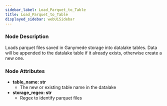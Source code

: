 ```yaml
---
sidebar_label: Load_Parquet_to_Table
title: Load_Parquet_to_Table
displayed_sidebar: webUiSidebar
---
```


### Node Description

Loads parquet files saved in Ganymede storage into datalake tables. Data will be appended to the
datalake table if it already exists, otherwise create a new one.

### Node Attributes

- **table_name: str**
  - The new or existing table name in the datalake
- **storage_regex: str**
  - Regex to identify parquet files